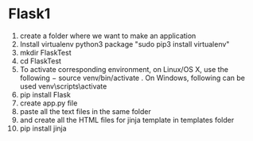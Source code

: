 # Flask1
1. create a folder where we want to make an application
2. Install virtualenv python3 package  "sudo pip3 install virtualenv"
3. mkdir FlaskTest
4. cd FlaskTest
5. To activate corresponding environment, on Linux/OS X, use the following −
 source venv/bin/activate
. On Windows, following can be used
venv\scripts\activate
6. pip install Flask
7. create app.py file
8. paste all the text files in the same folder
9. and create all the HTML files for jinja template in templates folder
10. pip install jinja
